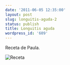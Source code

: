 ```yaml
---
date: '2011-06-05 12:35:00'
layout: post
slug: longuitis-aguda-2
status: publish
title: Longuitis aguda
wordpress_id: '609'
---
```



    

Receta de Paula.





![Receta](http://jjdenis.files.wordpress.com/2011/06/receta.png?w=300)






  
